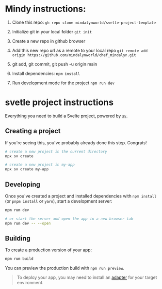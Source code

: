 # Mindy instructions:
1. Clone this repo: `gh repo clone mindalynworld/svelte-project-template`
2. Initialize git in your local folder `git init` 
3. Create a new repo in github browser 
4. Add this new repo url as a remote to your local repo `git remote add origin https://github.com/mindalynworld/chef_mindalyn.git`
5. git add, git commit, git push -u origin main

1. Install dependencies: `npm install`
2. Run development mode for the project `npm run dev`

# svetle project instructions

Everything you need to build a Svelte project, powered by [`sv`](https://github.com/sveltejs/cli).

## Creating a project

If you're seeing this, you've probably already done this step. Congrats!

```bash
# create a new project in the current directory
npx sv create

# create a new project in my-app
npx sv create my-app
```

## Developing

Once you've created a project and installed dependencies with `npm install` (or `pnpm install` or `yarn`), start a development server:

```bash
npm run dev

# or start the server and open the app in a new browser tab
npm run dev -- --open
```

## Building

To create a production version of your app:

```bash
npm run build
```

You can preview the production build with `npm run preview`.

> To deploy your app, you may need to install an [adapter](https://svelte.dev/docs/kit/adapters) for your target environment.
